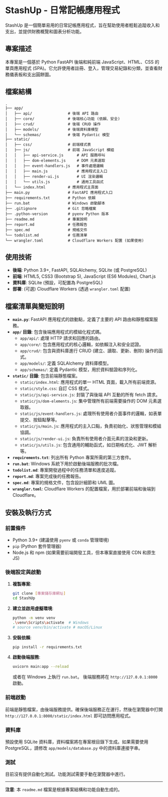# StashUp - 日常記帳應用程式

StashUp 是一個簡單易用的日常記帳應用程式，旨在幫助使用者輕鬆追蹤收入和支出，並提供財務概覽和圖表分析功能。

## 專案描述

本專案是一個基於 Python FastAPI 後端和純前端 JavaScript、HTML、CSS 的單頁應用程式 (SPA)。它允許使用者註冊、登入，管理交易紀錄和分類，並查看財務儀表板和支出圓餅圖。

## 檔案結構

```
.
├── app/
│   ├── api/                # 後端 API 路由
│   ├── core/               # 後端核心功能 (依賴、安全)
│   ├── crud/               # 後端 CRUD 操作
│   ├── models/             # 後端資料庫模型
│   └── schemas/            # 後端 Pydantic 模型
├── static/
│   ├── css/                # 前端樣式表
│   ├── js/                 # 前端 JavaScript 模組
│   │   ├── api-service.js      # API 服務呼叫
│   │   ├── dom-elements.js     # DOM 元素選取
│   │   ├── event-handlers.js   # 事件處理邏輯
│   │   ├── main.js             # 應用程式主入口
│   │   ├── render-ui.js        # UI 渲染邏輯
│   │   └── utils.js            # 通用工具函式
│   └── index.html          # 應用程式主頁面
├── main.py                 # FastAPI 應用程式入口
├── requirements.txt        # Python 依賴
├── run.bat                 # Windows 啟動腳本
├── .gitignore              # Git 忽略檔案
├── .python-version         # pyenv Python 版本
├── readme.md               # 專案說明
├── report.md               # 任務報告
├── spec.md                 # 規格文件
└── todolist.md             # 任務清單
└── wrangler.toml           # Cloudflare Workers 配置 (如果使用)
```

## 使用技術

*   **後端**: Python 3.9+, FastAPI, SQLAlchemy, SQLite (或 PostgreSQL)
*   **前端**: HTML5, CSS3 (Bootstrap 5), JavaScript (ES6 Modules), Chart.js
*   **資料庫**: SQLite (預設，可配置為 PostgreSQL)
*   **部署**: (可選) Cloudflare Workers (透過 `wrangler.toml` 配置)

## 檔案清單與簡短說明

*   **`main.py`**: FastAPI 應用程式的啟動點，定義了主要的 API 路由和靜態檔案服務。
*   **`app/` 目錄**: 包含後端應用程式的模組化程式碼。
    *   `app/api/`: 處理 HTTP 請求和回應的路由。
    *   `app/core/`: 包含應用程式的核心邏輯，如依賴注入和安全認證。
    *   `app/crud/`: 包含與資料庫進行 CRUD (建立、讀取、更新、刪除) 操作的函式。
    *   `app/models/`: 定義 SQLAlchemy 資料庫模型。
    *   `app/schemas/`: 定義 Pydantic 模型，用於資料驗證和序列化。
*   **`static/` 目錄**: 包含前端靜態檔案。
    *   `static/index.html`: 應用程式的單一 HTML 頁面，載入所有前端資源。
    *   `static/style.css`: 自訂 CSS 樣式。
    *   `static/js/api-service.js`: 封裝了與後端 API 互動的所有 fetch 請求。
    *   `static/js/dom-elements.js`: 集中管理所有前端需要操作的 DOM 元素選取器。
    *   `static/js/event-handlers.js`: 處理所有使用者介面事件的邏輯，如表單提交、按鈕點擊等。
    *   `static/js/main.js`: 應用程式的主入口點，負責初始化、狀態管理和模組協調。
    *   `static/js/render-ui.js`: 負責所有使用者介面元素的渲染和更新。
    *   `static/js/utils.js`: 包含通用的輔助函式，如日期格式化、JWT 解析等。
*   **`requirements.txt`**: 列出所有 Python 專案所需的第三方套件。
*   **`run.bat`**: Windows 系統下用於啟動後端服務的批次檔。
*   **`todolist.md`**: 專案開發過程中的任務清單和進度追蹤。
*   **`report.md`**: 專案完成後的任務報告。
*   **`spec.md`**: 專案的規格文件，包含設計細節和 UML 圖。
*   **`wrangler.toml`**: Cloudflare Workers 的配置檔案，用於部署前端和後端到 Cloudflare。

## 安裝及執行方式

### 前置條件

*   Python 3.9+ (建議使用 `pyenv` 或 `conda` 管理環境)
*   `pip` (Python 套件管理器)
*   Node.js 和 npm (如果需要前端開發工具，但本專案直接使用 CDN 和原生 JS)

### 後端設定與啟動

1.  **複製專案**:
    ```bash
    git clone [專案儲存庫網址]
    cd StashUp
    ```
2.  **建立並啟用虛擬環境**:
    ```bash
    python -m venv venv
    .\venv\Scripts\activate  # Windows
    # source venv/bin/activate # macOS/Linux
    ```
3.  **安裝依賴**:
    ```bash
    pip install -r requirements.txt
    ```
4.  **啟動後端服務**:
    ```bash
    uvicorn main:app --reload
    ```
    或者在 Windows 上執行 `run.bat`。
    後端服務將在 `http://127.0.0.1:8000` 啟動。

### 前端啟動

前端是靜態檔案，由後端服務提供。確保後端服務正在運行，然後在瀏覽器中打開 `http://127.0.0.1:8000/static/index.html` 即可訪問應用程式。

### 資料庫

預設使用 SQLite 資料庫，資料檔案將在專案根目錄下生成。如果需要使用 PostgreSQL，請修改 `app/models/database.py` 中的資料庫連接字串。

### 測試

目前沒有提供自動化測試。功能測試需要手動在瀏覽器中進行。

---

**注意**: 本 `readme.md` 檔案是根據專案結構和功能自動生成的。